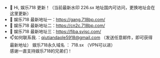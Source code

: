 - 👋 Hi, 娱乐718 更新！（当前最新水印 226.sx 地址国内可访问，更换地址会在这里更新）
- 👀 娱乐718 最新地址一：https://gang.718bp.com/
- 🌱 娱乐718 最新地址二：https://cn2c.718bp.com/
- 💞️ 娱乐718 最新地址三：https://fiba.svjsc.com/
- 📫如何联系我.：qiutiandaole5918@gmail.com  （发送任意邮件，即可获得最新地址）
娱乐718永久域名 ： 718.sx （VPN可以进）  
感谢一直支持娱乐718的兄弟们！
<!---
Yule718/Yule718 is a ✨ special ✨ repository because its `README.md` (this file) appears on your GitHub profile.
You can click the Preview link to take a look at your changes.
--->

